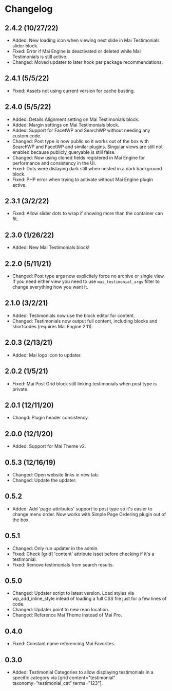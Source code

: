 # Changelog

## 2.4.2 (10/27/22)
* Added: New loading icon when viewing next slide in Mai Testimonials slider block.
* Fixed: Error if Mai Engine is deactivated or deleted while Mai Testimonials is still active.
* Changed: Moved updater to later hook per package recommendations.

## 2.4.1 (5/5/22)
* Fixed: Assets not using current version for cache busting.

## 2.4.0 (5/5/22)
* Added: Details Alignment setting on Mai Testimonials block.
* Added: Margin settings on Mai Testimonials block.
* Added: Support for FacetWP and SearchWP without needing any custom code.
* Changed: Post type is now public so it works out of the box with SearchWP and FacetWP and similar plugins. Singular views are still not enabled because publicly_queryable is still false.
* Changed: Now using cloned fields registered in Mai Engine for performance and consistency in the UI.
* Fixed: Dots were dislaying dark still when nested in a dark background block.
* Fixed: PHP error when trying to activate without Mai Engine plugin active.

## 2.3.1 (3/2/22)
* Fixed: Allow slider dots to wrap if showing more than the container can fit.

## 2.3.0 (1/26/22)
* Added: New Mai Testimonials block!

## 2.2.0 (5/11/21)
* Changed: Post type args now explicitely force no archive or single view. If you need either view you need to use `mai_testimonial_args` filter to change everything how you want it.

## 2.1.0 (3/2/21)
* Added: Testimonials now use the block editor for content.
* Changed: Testimonials now output full content, including blocks and shortcodes (requires Mai Engine 2.11).

## 2.0.3 (2/13/21)
* Added: Mai logo icon to updater.

## 2.0.2 (1/5/21)
* Fixed: Mai Post Grid block still linking testimonials when post type is private.

## 2.0.1 (12/11/20)
* Changd: Plugin header consistency.

## 2.0.0 (12/1/20)
* Added: Support for Mai Theme v2.

## 0.5.3 (12/16/19)
* Changed: Open website links in new tab.
* Changed: Update the updater.

## 0.5.2
* Added: Add 'page-attributes' support to post type so it's easier to change menu order. Now works with Simple Page Ordering plugin out of the box.

## 0.5.1
* Changed: Only run updater in the admin.
* Fixed: Check [grid] 'content' attribute isset before checking if it's a testimonial.
* Fixed: Remove testimonials from search results.

## 0.5.0
* Changed: Updater script to latest version. Load styles via wp_add_inline_style intead of loading a full CSS file just for a few lines of code.
* Changed: Updater point to new repo location.
* Changed: Reference Mai Theme instead of Mai Pro.

## 0.4.0
* Fixed: Constant name referencing Mai Favorites.

## 0.3.0
* Added: Testimonial Categories to allow displaying testimonials in a specific category via [grid content="testimonial" taxonomy="testimonial_cat" terms="123"].
